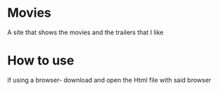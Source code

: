# Movies
A site that shows the movies and the trailers that I like
# How to use
if using a browser- download and open the Html file with said browser
